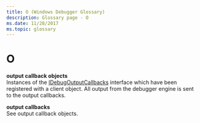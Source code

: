 ```yaml
---
title: O (Windows Debugger Glossary)
description: Glossary page - O
ms.date: 11/28/2017
ms.topic: glossary
---
```


# O


<span id="output_callback_objects"></span><span id="OUTPUT_CALLBACK_OBJECTS"></span>**output callback objects**  
Instances of the [IDebugOutputCallbacks](/windows-hardware/drivers/ddi/dbgeng/nn-dbgeng-idebugoutputcallbacks) interface which have been registered with a client object. All output from the debugger engine is sent to the output callbacks.

<span id="output_callbacks"></span><span id="OUTPUT_CALLBACKS"></span>**output callbacks**  
See output callback objects.

 

